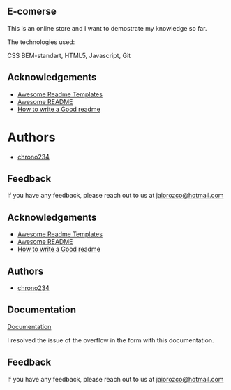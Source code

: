 
## E-comerse

This is an online store and I want to demostrate my knowledge so far.

The technologies used:

CSS BEM-standart,
HTML5,
Javascript,
Git



## Acknowledgements

 - [Awesome Readme Templates](https://awesomeopensource.com/project/elangosundar/awesome-README-templates)
 - [Awesome README](https://github.com/matiassingers/awesome-readme)
 - [How to write a Good readme](https://bulldogjob.com/news/449-how-to-write-a-good-readme-for-your-github-project)


# Authors

- [chrono234](https://github.com/chrono234)


## Feedback

If you have any feedback, please reach out to us at jaiorozco@hotmail.com


## Acknowledgements

 - [Awesome Readme Templates](https://awesomeopensource.com/project/elangosundar/awesome-README-templates)
 - [Awesome README](https://github.com/matiassingers/awesome-readme)
 - [How to write a Good readme](https://bulldogjob.com/news/449-how-to-write-a-good-readme-for-your-github-project)


## Authors

- [chrono234](https://github.com/chrono234)


## Documentation

[Documentation](https://developer.mozilla.org/es/docs/Web/CSS/overflow)

I resolved the issue of the overflow in the form with this documentation.

## Feedback

If you have any feedback, please reach out to us at jaiorozco@hotmail.com


